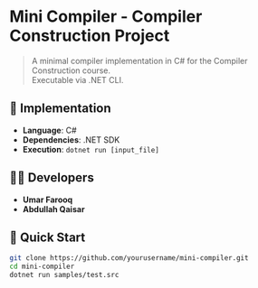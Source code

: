 # Mini Compiler - Compiler Construction Project

> A minimal compiler implementation in C# for the Compiler Construction course.  
> Executable via .NET CLI.  

## 🔧 Implementation  
- **Language**: C#  
- **Dependencies**: .NET SDK  
- **Execution**: `dotnet run [input_file]`  

## 👨‍💻 Developers  
- **Umar Farooq**  
- **Abdullah Qaisar**  

## 🚀 Quick Start  
```sh
git clone https://github.com/yourusername/mini-compiler.git  
cd mini-compiler  
dotnet run samples/test.src  
